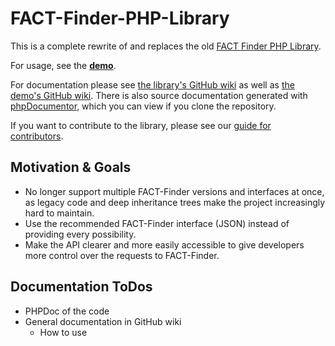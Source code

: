 FACT-Finder-PHP-Library
=======================

This is a complete rewrite of and replaces the old
[FACT Finder PHP Library](https://github.com/FACT-Finder/FACT-Finder-PHP-Framework).

For usage, see the [**demo**](https://github.com/FACT-Finder/FACT-Finder-PHP-Library-Demo).

For documentation please see [the library's GitHub wiki](https://github.com/FACT-Finder/FACT-Finder-PHP-Library/wiki) as well as [the demo's GitHub wiki](https://github.com/FACT-Finder/FACT-Finder-PHP-Library-Demo/wiki). There is also source documentation generated with [phpDocumentor](http://www.phpdoc.org/), which you can view if you clone the repository.

If you want to contribute to the library, please see our [guide for contributors](https://github.com/FACT-Finder/FACT-Finder-PHP-Library/wiki/Guide-for-contributors).


Motivation & Goals
------------------

- No longer support multiple FACT-Finder versions and interfaces at once, as
  legacy code and deep inheritance trees make the project increasingly hard to
  maintain.
- Use the recommended FACT-Finder interface (JSON) instead of providing every
  possibility.
- Make the API clearer and more easily accessible to give developers more
  control over the requests to FACT-Finder.

Documentation ToDos
-------------------

- PHPDoc of the code
- General documentation in GitHub wiki
  - How to use
